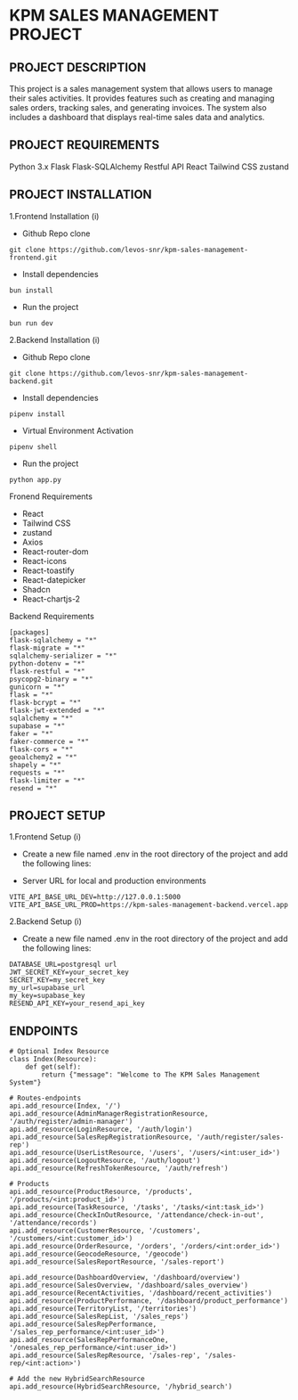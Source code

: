 # KPM SALES MANAGEMENT PROJECT

## PROJECT DESCRIPTION

This project is a sales management system that allows users to manage their sales activities. It provides features such as creating and managing sales orders, tracking sales, and generating invoices. The system also includes a dashboard that displays real-time sales data and analytics.


## PROJECT REQUIREMENTS

Python 3.x
Flask
Flask-SQLAlchemy
Restful API
React
Tailwind CSS
zustand

## PROJECT INSTALLATION
1.Frontend Installation
(i)
- Github Repo clone
```
git clone https://github.com/levos-snr/kpm-sales-management-frontend.git
```
- Install dependencies
```
bun install
```
- Run the project
```
bun run dev
```
2.Backend Installation
(i)
- Github Repo clone
```
git clone https://github.com/levos-snr/kpm-sales-management-backend.git
```
- Install dependencies
```
pipenv install
```
- Virtual Environment Activation
```
pipenv shell
```
- Run the project
```
python app.py
```

Fronend Requirements
- React
- Tailwind CSS
- zustand
- Axios
- React-router-dom
- React-icons
- React-toastify
- React-datepicker
- Shadcn
- React-chartjs-2


Backend Requirements
```
[packages]
flask-sqlalchemy = "*"
flask-migrate = "*"
sqlalchemy-serializer = "*"
python-dotenv = "*"
flask-restful = "*"
psycopg2-binary = "*"
gunicorn = "*"
flask = "*"
flask-bcrypt = "*"
flask-jwt-extended = "*"
sqlalchemy = "*"
supabase = "*"
faker = "*"
faker-commerce = "*"
flask-cors = "*"
geoalchemy2 = "*"
shapely = "*"
requests = "*"
flask-limiter = "*"
resend = "*"
```

## PROJECT SETUP
1.Frontend Setup
(i)
- Create a new file named .env in the root directory of the project and add the following lines:

- Server URL for local and production environments
```
VITE_API_BASE_URL_DEV=http://127.0.0.1:5000
VITE_API_BASE_URL_PROD=https://kpm-sales-management-backend.vercel.app

```

2.Backend Setup
(i)
- Create a new file named .env in the root directory of the project and add the following lines:
```env
DATABASE_URL=postgresql url
JWT_SECRET_KEY=your_secret_key
SECRET_KEY=my_secret_key
my_url=supabase_url
my_key=supabase_key
RESEND_API_KEY=your_resend_api_key
```

## ENDPOINTS
```
# Optional Index Resource
class Index(Resource):
    def get(self):
        return {"message": "Welcome to The KPM Sales Management System"}
        
# Routes-endpoints
api.add_resource(Index, '/')
api.add_resource(AdminManagerRegistrationResource, '/auth/register/admin-manager')
api.add_resource(LoginResource, '/auth/login')
api.add_resource(SalesRepRegistrationResource, '/auth/register/sales-rep')
api.add_resource(UserListResource, '/users', '/users/<int:user_id>')
api.add_resource(LogoutResource, '/auth/logout')
api.add_resource(RefreshTokenResource, '/auth/refresh')

# Products
api.add_resource(ProductResource, '/products', '/products/<int:product_id>')
api.add_resource(TaskResource, '/tasks', '/tasks/<int:task_id>')
api.add_resource(CheckInOutResource, '/attendance/check-in-out', '/attendance/records')
api.add_resource(CustomerResource, '/customers', '/customers/<int:customer_id>')
api.add_resource(OrderResource, '/orders', '/orders/<int:order_id>')
api.add_resource(GeocodeResource, '/geocode')
api.add_resource(SalesReportResource, '/sales-report')

api.add_resource(DashboardOverview, '/dashboard/overview')
api.add_resource(SalesOverview, '/dashboard/sales_overview')
api.add_resource(RecentActivities, '/dashboard/recent_activities')
api.add_resource(ProductPerformance, '/dashboard/product_performance')
api.add_resource(TerritoryList, '/territories')
api.add_resource(SalesRepList, '/sales_reps')
api.add_resource(SalesRepPerformance, '/sales_rep_performance/<int:user_id>')
api.add_resource(SalesRepPerformanceOne, '/onesales_rep_performance/<int:user_id>')
api.add_resource(SalesRepResource, '/sales-rep', '/sales-rep/<int:action>')

# Add the new HybridSearchResource
api.add_resource(HybridSearchResource, '/hybrid_search')

```
